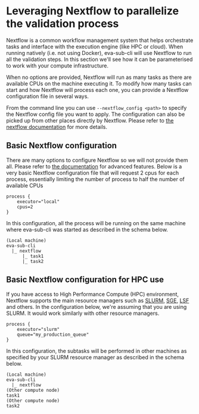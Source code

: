 # Leveraging Nextflow to parallelize the validation process  

Nextflow is a common workflow management system that helps orchestrate tasks and interface with the execution engine (like HPC or cloud). When running natively (i.e. not using Docker), eva-sub-cli will use Nextflow to run all the validation steps. In this section we'll see how it can be parameterised to work with your compute infrastructure.

When no options are provided, Nextflow will run as many tasks as there are available CPUs on the machine executing it. To modify how many tasks can start and how Nextflow will process each one, you can provide a Nextflow configuration file in several ways.

From the command line you can use `--nextflow_config <path>` to specify the Nextflow config file you want to apply. The configuration can also be picked up from other places directly by Nextflow. Please refer to [the nextflow documentation](https://www.nextflow.io/docs/latest/config.html) for more details.

## Basic Nextflow configuration

There are many options to configure Nextflow so we will not provide them all. Please refer to [the documentation](https://www.nextflow.io/docs/latest/reference/config.html) for advanced features.
Below is a very basic Nextflow configuration file that will request 2 cpus for each process, essentially limiting the number of process to half the number of available CPUs 
```
process {
    executor="local"
    cpus=2
}
```
In this configuration, all the process will be running on the same machine where eva-sub-cli was started as described in the schema below.
```
(Local machine)
eva-sub-cli
  |_ nextflow
      |_ task1
      |_ task2
```

## Basic Nextflow configuration for HPC use

If you have access to High Performance Compute (HPC) environment, Nextflow supports the main resource managers such as [SLURM](https://www.nextflow.io/docs/latest/executor.html#slurm), [SGE](https://www.nextflow.io/docs/latest/executor.html#sge), [LSF](https://www.nextflow.io/docs/latest/executor.html#lsf) and others.
In the configuration below, we're assuming that you are using SLURM. It would work similarly with other resource managers.
```
process {
    executor="slurm"
    queue="my_production_queue"
}
```

In this configuration, the subtasks will be performed in other machines as specified by your SLURM resource manager as described in the schema below.
```
(Local machine)
eva-sub-cli
  |_ nextflow
(Other compute node)
task1
(Other compute node)
task2
```
